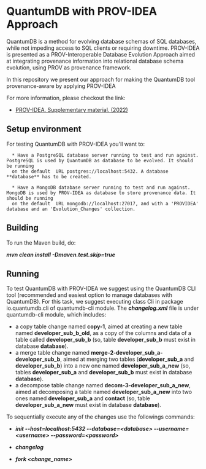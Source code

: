 # QuantumDB with PROV-IDEA Approach

QuantumDB is a method for evolving database schemas of SQL databases, while not impeding access to SQL clients or
requiring downtime. PROV-IDEA is presented as a PROV-Interoperable Database Evolution Approach aimed at integrating provenance
information into relational database schema evolution, using PROV as provenance framework.

In this repository we present our approach for making the QuantumDB tool provenance-aware by applying PROV-IDEA

For more information, please checkout the link:

* [PROV-IDEA. Supplementary material. (2022)](https://zenodo.org/records/10701239)

## Setup environment

For testing QuantumDB with PROV-IDEA you'll want to:


      * Have a PostgreSQL database server running to test and run against. PostgreSQL is used by QuantumDB as database to be evolved. It should be running 
      on the default  URL postgres://localhost:5432. A database **database** has to be created.
      
      * Have a MongoDB database server running to test and run against. MongoDB is used by PROV-IDEA as database to store provenance data. It should be running 
      on the default  URL mongodb://localhost:27017, and with a 'PROVIDEA' database and an 'Evolution_Changes' collection.

## Building

To run the Maven build, do:


 ***mvn clean install -Dmaven.test.skip=true***
   

## Running

To test QuantumDB with PROV-IDEA we suggest using the QuantumDB CLI tool (recommended and easiest option to manage databases with QuantumDB). For this task, we suggest executing class Cli in package io.quantumdb.cli of quantumdb-cli module. The ***changelog.xml*** file is under quantumdb-cli module, which includes:
- a copy table change named **copy-1**, aimed at creating a new table named **developer_sub_b_old**, as a copy of the columns and data of a table called **developer_sub_b** (so, table **developer_sub_b** must exist in database **database**).
- a merge table change named **merge-2-developer_sub_a-developer_sub_b**, aimed at merging two tables (**developer_sub_a**  and **developer_sub_b**) into a new one named **developer_sub_a_new** (so, tables **developer_sub_a** and  **developer_sub_b** must exist in database **database**).
- a decompose table change named **decom-3-developer_sub_a_new**, aimed at decomposing a table named **developer_sub_a_new** into two ones named **developer_sub_a** and **contact** (so, table **developer_sub_a_new** must exist in database **database**).

To sequentially execute any of the changes use the followings commands:
     

- ***init --host=localhost:5432 --database=\<database\> --username=\<username\> --password=\<password\>***
    
- ***changelog***

- ***fork <change_name>***

